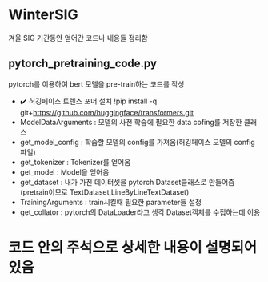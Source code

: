 # WinterSIG
겨울 SIG 기간동안 얻어간 코드나 내용들 정리함

## pytorch_pretraining_code.py
 pytorch를 이용하여 bert 모델을 pre-train하는 코드를 작성
 
 - ✔️ 허깅페이스 트렌스 포머 설치 !pip install -q git+https://github.com/huggingface/transformers.git
 - ModelDataArguments : 모델의 사전 학습에 필요한 data cofing를 저장한 클래스
 - get_model_config : 학습할 모델의 config를 가져옴(허깅페이스 모델의 config파일)
 - get_tokenizer : Tokenizer를 얻어옴 
 - get_model : Model을 얻어옴
 - get_dataset : 내가 가진 데이터셋을 pytorch Dataset클래스로 만들어줌(pretrain이므로 TextDataset,LineByLineTextDataset)
 - TrainingArguments : train시킬때 필요한 parameter들 설정
 - get_collator : pytorch의 DataLoader라고 생각 Dataset객체를 수집하는데 이용

# 코드 안의 주석으로 상세한 내용이 설명되어있음

